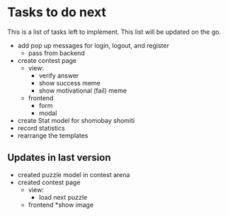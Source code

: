 # Tasks to do next

This is a list of tasks left to implement. This list will be updated on the go.

* add pop up messages for login, logout, and register 
    * pass from backend
* create contest page 
    * view:
        * verify answer
        * show success meme
        * show motivational (fail) meme
    * frontend
        * form
        * modal
* create Stat model for shomobay shomiti
* record statistics       
* rearrange the templates 
    

## Updates in last version
- created puzzle model in contest arena
- created contest page 
    * view:
        * load next puzzle
    * frontend
        *show image
